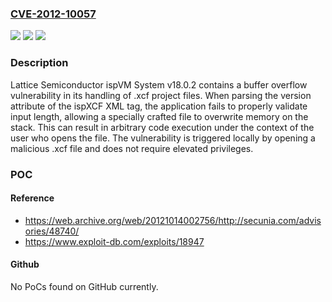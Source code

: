 ### [CVE-2012-10057](https://cve.mitre.org/cgi-bin/cvename.cgi?name=CVE-2012-10057)
![](https://img.shields.io/static/v1?label=Product&message=ispVM%20System&color=blue)
![](https://img.shields.io/static/v1?label=Version&message=18.0.2%20&color=brightgreen)
![](https://img.shields.io/static/v1?label=Vulnerability&message=CWE-121%20%20Stack-based%20Buffer%20Overflow&color=brightgreen)

### Description

Lattice Semiconductor ispVM System v18.0.2 contains a buffer overflow vulnerability in its handling of .xcf project files. When parsing the version attribute of the ispXCF XML tag, the application fails to properly validate input length, allowing a specially crafted file to overwrite memory on the stack. This can result in arbitrary code execution under the context of the user who opens the file. The vulnerability is triggered locally by opening a malicious .xcf file and does not require elevated privileges.

### POC

#### Reference
- https://web.archive.org/web/20121014002756/http://secunia.com/advisories/48740/
- https://www.exploit-db.com/exploits/18947

#### Github
No PoCs found on GitHub currently.

